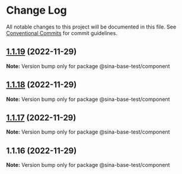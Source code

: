 # Change Log

All notable changes to this project will be documented in this file.
See [Conventional Commits](https://conventionalcommits.org) for commit guidelines.

## [1.1.19](https://github.com/sinabasecomponent/sina-base-components2/compare/v1.1.18...v1.1.19) (2022-11-29)

**Note:** Version bump only for package @sina-base-test/component

## [1.1.18](https://github.com/sinabasecomponent/sina-base-components2/compare/v1.1.17...v1.1.18) (2022-11-29)

**Note:** Version bump only for package @sina-base-test/component

## [1.1.17](https://github.com/sinabasecomponent/sina-base-components2/compare/v1.1.16...v1.1.17) (2022-11-29)

**Note:** Version bump only for package @sina-base-test/component

## 1.1.16 (2022-11-29)

**Note:** Version bump only for package @sina-base-test/component
